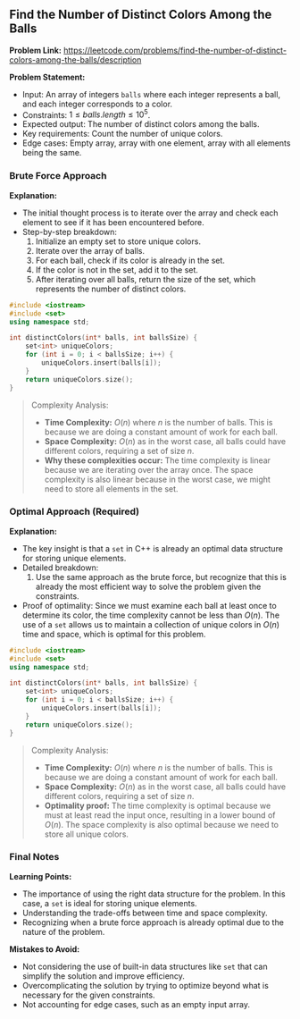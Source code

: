 ## Find the Number of Distinct Colors Among the Balls
**Problem Link:** https://leetcode.com/problems/find-the-number-of-distinct-colors-among-the-balls/description

**Problem Statement:**
- Input: An array of integers `balls` where each integer represents a ball, and each integer corresponds to a color.
- Constraints: $1 \leq balls.length \leq 10^5$.
- Expected output: The number of distinct colors among the balls.
- Key requirements: Count the number of unique colors.
- Edge cases: Empty array, array with one element, array with all elements being the same.

### Brute Force Approach
**Explanation:**
- The initial thought process is to iterate over the array and check each element to see if it has been encountered before.
- Step-by-step breakdown:
  1. Initialize an empty set to store unique colors.
  2. Iterate over the array of balls.
  3. For each ball, check if its color is already in the set.
  4. If the color is not in the set, add it to the set.
  5. After iterating over all balls, return the size of the set, which represents the number of distinct colors.

```cpp
#include <iostream>
#include <set>
using namespace std;

int distinctColors(int* balls, int ballsSize) {
    set<int> uniqueColors;
    for (int i = 0; i < ballsSize; i++) {
        uniqueColors.insert(balls[i]);
    }
    return uniqueColors.size();
}
```

> Complexity Analysis:
> - **Time Complexity:** $O(n)$ where $n$ is the number of balls. This is because we are doing a constant amount of work for each ball.
> - **Space Complexity:** $O(n)$ as in the worst case, all balls could have different colors, requiring a set of size $n$.
> - **Why these complexities occur:** The time complexity is linear because we are iterating over the array once. The space complexity is also linear because in the worst case, we might need to store all elements in the set.

### Optimal Approach (Required)
**Explanation:**
- The key insight is that a `set` in C++ is already an optimal data structure for storing unique elements.
- Detailed breakdown:
  1. Use the same approach as the brute force, but recognize that this is already the most efficient way to solve the problem given the constraints.
- Proof of optimality: Since we must examine each ball at least once to determine its color, the time complexity cannot be less than $O(n)$. The use of a `set` allows us to maintain a collection of unique colors in $O(n)$ time and space, which is optimal for this problem.

```cpp
#include <iostream>
#include <set>
using namespace std;

int distinctColors(int* balls, int ballsSize) {
    set<int> uniqueColors;
    for (int i = 0; i < ballsSize; i++) {
        uniqueColors.insert(balls[i]);
    }
    return uniqueColors.size();
}
```

> Complexity Analysis:
> - **Time Complexity:** $O(n)$ where $n$ is the number of balls. This is because we are doing a constant amount of work for each ball.
> - **Space Complexity:** $O(n)$ as in the worst case, all balls could have different colors, requiring a set of size $n$.
> - **Optimality proof:** The time complexity is optimal because we must at least read the input once, resulting in a lower bound of $O(n)$. The space complexity is also optimal because we need to store all unique colors.

### Final Notes

**Learning Points:**
- The importance of using the right data structure for the problem. In this case, a `set` is ideal for storing unique elements.
- Understanding the trade-offs between time and space complexity.
- Recognizing when a brute force approach is already optimal due to the nature of the problem.

**Mistakes to Avoid:**
- Not considering the use of built-in data structures like `set` that can simplify the solution and improve efficiency.
- Overcomplicating the solution by trying to optimize beyond what is necessary for the given constraints.
- Not accounting for edge cases, such as an empty input array.